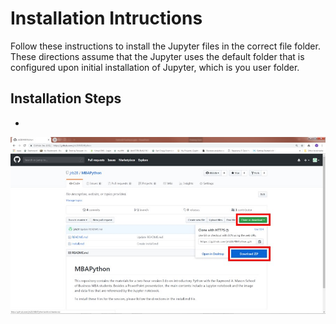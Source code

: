 # Installation Intructions

Follow these instructions to install the Jupyter files in the correct file folder.  These directions assume that the Jupyter uses the default folder that is configured upon initial installation of Jupyter, which is you user folder.

## Installation Steps
- 
![pic1](/images/downloadZipFile.jpg)
